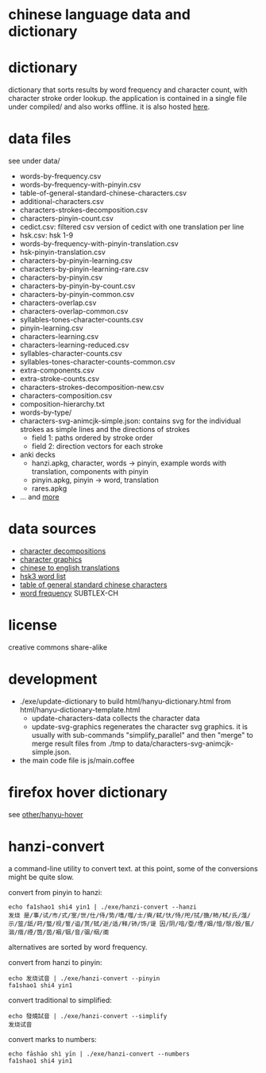 # chinese language data and dictionary

# dictionary
dictionary that sorts results by word frequency and character count, with character stroke order lookup. the application is contained in a single file under compiled/ and also works offline. it is also hosted [here](https://sph.mn/other/chinese/tools/hanyu-dictionary.html).

# data files
see under data/
* words-by-frequency.csv
* words-by-frequency-with-pinyin.csv
* table-of-general-standard-chinese-characters.csv
* additional-characters.csv
* characters-strokes-decomposition.csv
* characters-pinyin-count.csv
* cedict.csv: filtered csv version of cedict with one translation per line
* hsk.csv: hsk 1-9
* words-by-frequency-with-pinyin-translation.csv
* hsk-pinyin-translation.csv
* characters-by-pinyin-learning.csv
* characters-by-pinyin-learning-rare.csv
* characters-by-pinyin.csv
* characters-by-pinyin-by-count.csv
* characters-by-pinyin-common.csv
* characters-overlap.csv
* characters-overlap-common.csv
* syllables-tones-character-counts.csv
* pinyin-learning.csv
* characters-learning.csv
* characters-learning-reduced.csv
* syllables-character-counts.csv
* syllables-tones-character-counts-common.csv
* extra-components.csv
* extra-stroke-counts.csv
* characters-strokes-decomposition-new.csv
* characters-composition.csv
* composition-hierarchy.txt
* words-by-type/
* characters-svg-animcjk-simple.json: contains svg for the individual strokes as simple lines and the directions of strokes
  * field 1: paths ordered by stroke order
  * field 2: direction vectors for each stroke
* anki decks
  * hanzi.apkg, character, words -> pinyin, example words with translation, components with pinyin
  * pinyin.apkg, pinyin -> word, translation
  * rares.apkg
* ... and [more](https://github.com/sph-mn/hanyu/tree/master/data)

# data sources
* [character decompositions](https://en.wiktionary.org)
* [character graphics](https://github.com/parsimonhi/animCJK)
* [chinese to english translations](https://www.mdbg.net/chinese/dictionary?page=cc-cedict)
* [hsk3 word list](https://github.com/krmanik/HSK-3.0-words-list/tree/main)
* [table of general standard chinese characters](https://en.wiktionary.org/wiki/Appendix:Table_of_General_Standard_Chinese_Characters)
* [word frequency](https://journals.plos.org/plosone/article?id=10.1371/journal.pone.0010729#s2) SUBTLEX-CH

# license
creative commons share-alike

# development
* ./exe/update-dictionary to build html/hanyu-dictionary.html from html/hanyu-dictionary-template.html
  * update-characters-data collects the character data
  * update-svg-graphics regenerates the character svg graphics. it is usually with sub-commands "simplify_parallel" and then "merge" to merge result files from ./tmp to data/characters-svg-animcjk-simple.json.
* the main code file is js/main.coffee

# firefox hover dictionary
see [other/hanyu-hover](other/hanyu-hover)

# hanzi-convert
a command-line utility to convert text. at this point, some of the conversions might be quite slow.

convert from pinyin to hanzi:
~~~
echo fa1shao1 shi4 yin1 | ./exe/hanzi-convert --hanzi
发烧 是/事/试/市/式/室/世/仕/侍/势/嗜/噬/士/奭/弑/忕/恃/戺/拭/揓/柿/栻/氏/澨/示/筮/舐/莳/螫/视/誓/谥/贳/轼/逝/适/释/铈/饰/𬤊 因/阴/喑/垔/堙/姻/愔/慇/殷/氤/洇/瘖/禋/筃/茵/裀/铟/音/骃/𬘡/𬮱
~~~

alternatives are sorted by word frequency.

convert from hanzi to pinyin:
~~~
echo 发烧试音 | ./exe/hanzi-convert --pinyin
fa1shao1 shi4 yin1
~~~

convert traditional to simplified:
~~~
echo 發燒試音 | ./exe/hanzi-convert --simplify
发烧试音
~~~

convert marks to numbers:
~~~
echo fāshāo shì yīn | ./exe/hanzi-convert --numbers
fa1shao1 shi4 yin1
~~~
